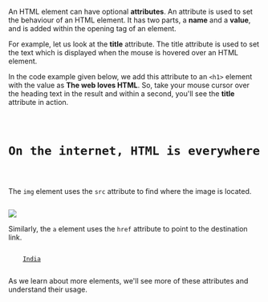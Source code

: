 An HTML element can have optional **attributes**. An attribute is used to set the behaviour of an HTML element. It has two parts, a **name** and a **value**, and is added within the opening tag of an element.

For example, let us look at the **title** attribute. The title attribute is used to set the text which is displayed when the mouse is hovered over an HTML element.

In the code example given below, we add this attribute to an `<h1>` element with the value as **The web loves HTML**. So, take your mouse cursor over the heading text in the result and within a second, you'll see the **title** attribute in action.

<codeblock language="html" type="lesson">
  <code>
    <h1 title="The web loves HTML">On the internet, HTML is everywhere</h1>
  </code>
</codeblock>

The `img` element uses the `src` attribute to find where the image is located.

<codeblock language="html" type="lesson">
<code>
<img src="https://ik.imagekit.io/d9mvewbju/Course/BigbinaryAcademy/download_d1dKbP6V8.avif">
</code>
</codeblock>

Similarly, the `a` element uses the `href` attribute to point to the destination link.

<codeblock language="html" type="lesson">
  <code>
    <a href="https://en.wikipedia.org/wiki/India">India</a>
  </code>
</codeblock>

As we learn about more elements, we'll see more of these attributes and understand their usage.
